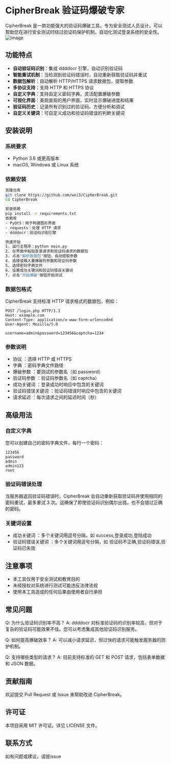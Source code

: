 # CipherBreak 验证码爆破专家


CipherBreak 是一款功能强大的验证码爆破工具，专为安全测试人员设计，可以帮助您在进行安全测试时绕过验证码保护机制，自动化测试登录系统的安全性。
![image](https://github.com/user-attachments/assets/0fb59585-1ceb-41de-ae4b-0baaf26f9555)


## 功能特点

- **自动验证码识别**：集成 ddddocr 引擎，自动识别验证码
- **智能重试机制**：当检测到验证码错误时，自动重新获取验证码并重试
- **数据包解析**：自动解析 HTTP/HTTPS 请求数据包，提取参数
- **多协议支持**：支持 HTTP 和 HTTPS 协议
- **自定义字典**：支持自定义密码字典，灵活配置爆破参数
- **可视化界面**：美观直观的用户界面，实时显示爆破进度和结果
- **验证码历史**：记录所有识别过的验证码，方便分析和调试
- **自定义关键词**：可自定义成功和验证码错误的判断关键词

## 安装说明

### 系统要求

- Python 3.6 或更高版本
- macOS, Windows 或 Linux 系统

### 依赖安装

```bash
克隆仓库
git clone https://github.com/wxi3/CipherBreak.git
cd CipherBreak

安装依赖
pip install -r requirements.txt
依赖库
- PyQt5：用于构建图形界面
- requests：处理 HTTP 请求
- ddddocr：验证码识别引擎

快速开始
1. 运行主程序：python main.py
2. 在界面中粘贴登录请求和验证码请求的数据包
3. 点击"解析数据包"按钮，自动提取参数
4. 选择或输入要爆破的参数和验证码参数
5. 选择密码字典文件
6. 设置成功关键词和验证码错误关键词
7. 点击"开始爆破"按钮开始测试
```
### 数据包格式
CipherBreak 支持标准 HTTP 请求格式的数据包，例如：

```plaintext
POST /login.php HTTP/1.1
Host: example.com
Content-Type: application/x-www-form-urlencoded
User-Agent: Mozilla/5.0

username=admin&password=123456&captcha=1234
 ```


### 参数说明
- 协议 ：选择 HTTP 或 HTTPS
- 字典 ：密码字典文件路径
- 爆破参数 ：要测试的参数名（如 password）
- 验证码参数 ：验证码参数名（如 captcha）
- 成功关键词 ：登录成功时响应中包含的关键词
- 验证码错误关键词 ：验证码错误时响应中包含的关键词
- 请求延迟 ：每次请求之间的延迟时间（秒）
## 高级用法
### 自定义字典
您可以创建自己的密码字典文件，每行一个密码：

```plaintext
123456
password
admin
admin123
root
 ```

### 验证码错误处理
当服务器返回验证码错误时，CipherBreak 会自动重新获取验证码并使用相同的密码重试，最多重试 3 次。这确保了即使验证码识别偶尔出错，也不会错过正确的密码。

### 关键词设置
- 成功关键词 ：多个关键词用逗号分隔，如 success,登录成功,登陆成功
- 验证码错误关键词 ：多个关键词用逗号分隔，如 验证码不正确,验证码错误,验证码已失效
## 注意事项
- 本工具仅用于安全测试和教育目的
- 未经授权对系统进行测试可能违反法律法规
- 使用本工具造成的任何后果由使用者自行承担
## 常见问题
Q: 为什么验证码识别率不高？ A: ddddocr 对标准验证码的识别率较高，但对于复杂的验证码可能效果不佳。您可以考虑集成其他验证码识别服务。

Q: 如何提高爆破效率？ A: 可以减小请求延迟，但过快的请求可能触发服务器的防护机制。

Q: 支持哪些类型的请求？ A: 目前支持标准的 GET 和 POST 请求，包括表单数据和 JSON 数据。

## 贡献指南
欢迎提交 Pull Request 或 Issue 来帮助改进 CipherBreak。

## 许可证
本项目采用 MIT 许可证。详见 LICENSE 文件。

## 联系方式
如有问题或建议，请提issue
